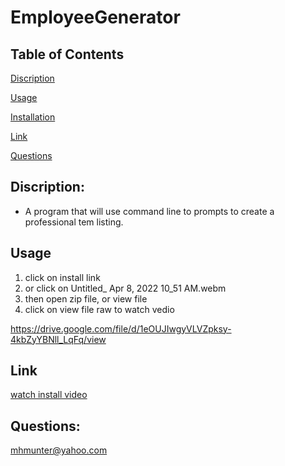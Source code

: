 # **EmployeeGenerator**


## Table of Contents
[Discription](#Discription)

[Usage](#usage)

[Installation](#installation)

[Link](#Link)

[Questions](#Questions)



## Discription: 
- A program that will use command line to prompts to create a professional tem listing. 

## **Usage** 
<ol>
 <li> click on install link</li>
<li> or click on Untitled_ Apr 8, 2022 10_51 AM.webm</li>
<li>then open zip file, or view file</li>
<li> click on view file raw to watch vedio</li>

 </ol>
 
 https://drive.google.com/file/d/1eOUJIwgyVLVZpksy-4kbZyYBNll_LqFq/view
 
 ## **Link**
[watch install video](https://drive.google.com/file/d/1eOUJIwgyVLVZpksy-4kbZyYBNll_LqFq/view)

## **Questions:**
mhmunter@yahoo.com

